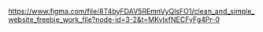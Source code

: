 https://www.figma.com/file/8T4byFDAV5REmnVyQlsFO1/clean_and_simple_website_freebie_work_file?node-id=3-2&t=MKvlxfNECFyFg4Pr-0

